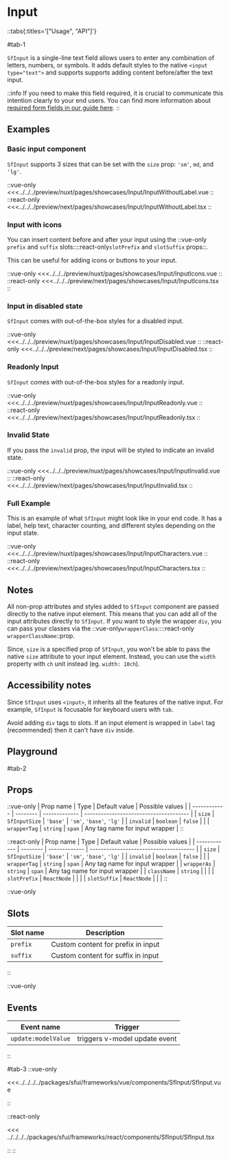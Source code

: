 # Input

::tabs{:titles='["Usage", "API"]'}

#tab-1

`SfInput` is a single-line text field allows users to enter any combination of letters, numbers, or symbols. It adds default styles to the native `<input type="text">` and supports supports adding content before/after the text input.

::info
If you need to make this field required, it is crucial to communicate this intention clearly to your end users. You can find more information about [required form fields in our guide here](../blocks/FormFields).
::

## Examples

### Basic input component

`SfInput` supports 3 sizes that can be set with the `size` prop: `'sm'`, `md`, and `'lg'`.

<Showcase showcase-name="Input/InputWithoutLabel" style="min-height:400px;">

::vue-only
<<<../../../preview/nuxt/pages/showcases/Input/InputWithoutLabel.vue
::
::react-only
<<<../../../preview/next/pages/showcases/Input/InputWithoutLabel.tsx
::
</Showcase>

### Input with icons

You can insert content before and after your input using the ::vue-only `prefix` and `suffix` slots::::react-only`slotPrefix` and `slotSuffix` props::.

This can be useful for adding icons or buttons to your input.

<Showcase showcase-name="Input/InputIcons">

::vue-only
<<<../../../preview/nuxt/pages/showcases/Input/InputIcons.vue
::
::react-only
<<<../../../preview/next/pages/showcases/Input/InputIcons.tsx
::
</Showcase>

### Input in disabled state

`SfInput` comes with out-of-the-box styles for a disabled input.

<Showcase showcase-name="Input/InputDisabled">

::vue-only
<<<../../../preview/nuxt/pages/showcases/Input/InputDisabled.vue
::
::react-only
<<<../../../preview/next/pages/showcases/Input/InputDisabled.tsx
::
</Showcase>

### Readonly Input

`SfInput` comes with out-of-the-box styles for a readonly input.

<Showcase showcase-name="Input/InputReadonly">

::vue-only
<<<../../../preview/nuxt/pages/showcases/Input/InputReadonly.vue
::
::react-only
<<<../../../preview/next/pages/showcases/Input/InputReadonly.tsx
::
</Showcase>

### Invalid State

If you pass the `invalid` prop, the input will be styled to indicate an invalid state.

<Showcase showcase-name="Input/InputInvalid">

::vue-only
<<<../../../preview/nuxt/pages/showcases/Input/InputInvalid.vue
::
::react-only
<<<../../../preview/next/pages/showcases/Input/InputInvalid.tsx
::
</Showcase>

### Full Example

This is an example of what `SfInput` might look like in your end code. It has a label, help text, character counting, and different styles depending on the input state.

<Showcase showcase-name="Input/InputCharacters">

::vue-only
<<<../../../preview/nuxt/pages/showcases/Input/InputCharacters.vue
::
::react-only
<<<../../../preview/next/pages/showcases/Input/InputCharacters.tsx
::
</Showcase>

## Notes

All non-prop attributes and styles added to `SfInput` component are passed directly to the native input element. This means that you can add all of the input attributes directly to `SfInput`. If you want to style the wrapper `div`, you can pass your classes via the ::vue-only`wrapperClass`::::react-only `wrapperClassName`::prop.

Since, `size` is a specified prop of `SfInput`, you won't be able to pass the native `size` attribute to your input element. Instead, you can use the `width` property with `ch` unit instead (eg. `width: 10ch`).

## Accessibility notes

Since `SfInput` uses `<input>`, it inherits all the features of the native input. For example, `SfInput` is focusable for keyboard users with `tab`.

Avoid adding `div` tags to slots. If an input element is wrapped in `label` tag (recommended) then it can't have `div` inside.

## Playground

<Generate style="height: 600px;"/>

#tab-2

## Props

::vue-only
| Prop name | Type | Default value | Possible values |
| ------------ | -------- | ------------- | -------------------------------------- |
| `size` | `SfInputSize` | `'base'` | `'sm'`, `'base'`, `'lg'` |
| `invalid` | `boolean` | `false` | |
| `wrapperTag` | `string` | `span` | Any tag name for input wrapper |
::

::react-only
| Prop name | Type | Default value | Possible values |
| ------------ | -------- | ------------- | -------------------------------------- |
| `size` | `SfInputSize` | `'base'` | `'sm'`, `'base'`, `'lg'` |
| `invalid` | `boolean` | `false` | |
| `wrapperTag` | `string` | `span` | Any tag name for input wrapper |
| `wrapperAs` | `string` | `span` | Any tag name for input wrapper |
| `className` | `string` | | |
| `slotPrefix` | `ReactNode` | | |
| `slotSuffix` | `ReactNode` | | |
::

::vue-only

## Slots

| Slot name | Description                        |
| --------- | ---------------------------------- |
| `prefix`  | Custom content for prefix in input |
| `suffix`  | Custom content for suffix in input |

::

::vue-only

## Events

| Event name          | Trigger                       |
| ------------------- | ----------------------------- |
| `update:modelValue` | triggers v-model update event |

::

#tab-3
::vue-only

<<<../../../../packages/sfui/frameworks/vue/components/SfInput/SfInput.vue

::

::react-only

<<< ../../../../packages/sfui/frameworks/react/components/SfInput/SfInput.tsx

::
::
